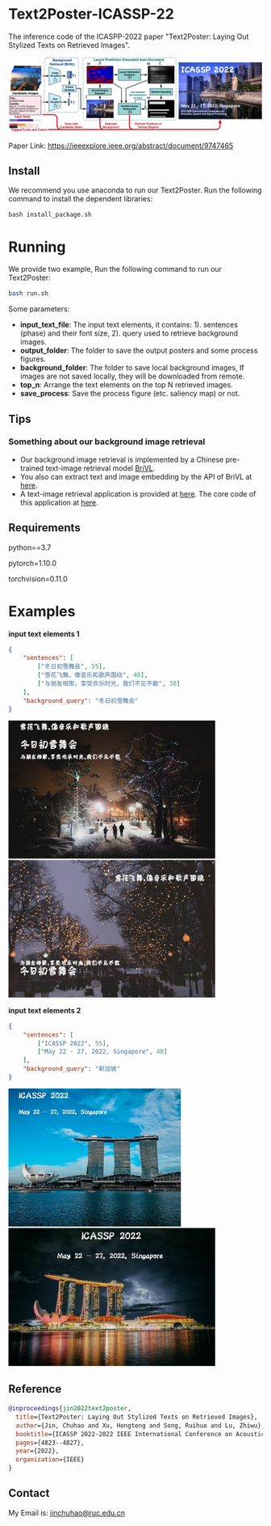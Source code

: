 # Text2Poster-ICASSP-22
The inference code of the ICASPP-2022 paper "Text2Poster: Laying Out Stylized Texts on Retrieved Images".

![framework](framework.png)

Paper Link: https://ieeexplore.ieee.org/abstract/document/9747465



## Install

We recommend you use anaconda to run our Text2Poster. Run the following command to install the dependent libraries:

```shell
bash install_package.sh
```



# Running

We provide two example, Run the following command to run our Text2Poster:

```sh
bash run.sh
```

Some parameters:

- **input_text_file**: The input text elements, it contains: 1). sentences (phase) and their font size, 2). query used to retrieve background images.
- **output_folder**: The folder to save the output posters and some process figures.
- **background_folder**: The folder to save local background images, If  images are not saved locally, they will be downloaded from remote.
- **top_n**: Arrange the text elements on the top N retrieved images.
- **save_process**: Save the process figure (etc. saliency map) or not.



## Tips

### Something about our background image retrieval

- Our background image retrieval is implemented by a Chinese pre-trained  text-image retrieval model [BriVL](https://github.com/BAAI-WuDao/BriVL).
- You also can extract text and image embedding by the API of BriVL at  [here](https://github.com/chuhaojin/WenLan-api-document). 
- A text-image retrieval application is provided at [here](http://buling.wudaoai.cn/pc/htmls/index.html). The core code of this application at [here](https://github.com/chuhaojin/BriVL-BUA-applications).



## Requirements

python==3.7

pytorch=1.10.0

torchvision=0.11.0



# Examples
**input text elements 1**
```json
{
    "sentences": [
        ["冬日初雪舞会", 55],
        ["雪花飞舞，像音乐和歌声围绕", 40],
        ["与朋友相聚，享受欢乐时光，我们不见不散", 30]
    ],
    "background_query": "冬日初雪舞会"
}
```

<img src="example/outputs_1/0/poster.jpg" alt="poster" style="zoom:40%;" /><img src="example/outputs_1/1/poster.jpg" alt="poster" style="zoom:40%;" />


**input text elements 2**
```json
{
    "sentences": [
        ["ICASSP 2022", 55],
        ["May 22 - 27, 2022, Singapore", 40]
    ],
    "background_query": "新加坡"
}
```

<img src="example/outputs_2/0/poster.jpg" alt="poster" style="zoom:33.4%;" /><img src="example/outputs_2/2/poster.jpg" alt="poster" style="zoom:40%;" />


## Reference
```bibtex
@inproceedings{jin2022text2poster,
  title={Text2Poster: Laying Out Stylized Texts on Retrieved Images},
  author={Jin, Chuhao and Xu, Hongteng and Song, Ruihua and Lu, Zhiwu},
  booktitle={ICASSP 2022-2022 IEEE International Conference on Acoustics, Speech and Signal Processing (ICASSP)},
  pages={4823--4827},
  year={2022},
  organization={IEEE}
}
```

## Contact

My Email is: jinchuhao@ruc.edu.cn
